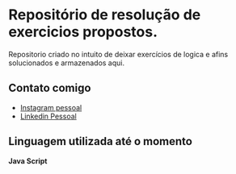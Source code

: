 
# Repositório de resolução de exercicios propostos.

Repositorio criado no intuito de deixar exercícios de logica e afins solucionados e armazenados aqui.


## Contato comigo

 - [Instagram pessoal](https://www.instagram.com/rjsp_1/)
 - [Linkedin Pessoal](https://www.linkedin.com/in/rian-joseph-946506239/)



## Linguagem utilizada até o momento

**Java Script**
